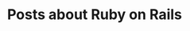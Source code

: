 ---
layout: categorypage
title: Posts about Ruby on Rails
category: ruby-on-rails
permalink: /categories/ruby-on-rails/ # This is only required for pretty links.
---